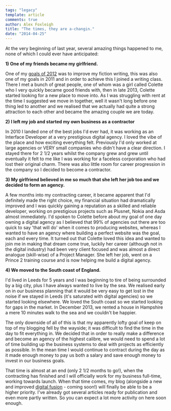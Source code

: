 ```yaml
---
tags: "legacy"
template: article 
comments: true 
author: Alex Foxleigh
title: "The times, they are a-changin."
date: "2014-04-25"
---
```


At the very beginning of last year, several amazing things happened to me, none of which I could ever have anticipated:

<!-- end -->

**1) One of my friends became my girlfriend.**

One of my [goals of 2012](http://lxword.com/?p=28 "2012: Not the end, the beginning!") was to improve my fiction writing, this was also one of my goals in 2011 and in order to achieve this I joined a writing class. There I met a bunch of great people, one of whom was a girl called Colette who I very quickly became good friends with, then in late 2013, Colette started looking for a new place to move into. As I was struggling with rent at the time I suggested we move in together, well it wasn't long before one thing led to another and we realised that we actually had quite a strong attraction to each other and became the amazing couple we are today.

**2) I left my job and started my own business as a contractor**

In 2010 I landed one of the best jobs I'd ever had, it was working as an Interface Developer at a very prestigious digital agency. I loved the vibe of the place and how exciting everything felt. Previously I'd only worked at large agencies or VERY small companies who didn't have a clear direction. I stayed there for 2 1/2 years whilst the company grew and grew until eventually it felt to me like I was working for a faceless corporation who had lost their original charm. There was also little room for career progression in the company so I decided to become a contractor.

**3) My girlfriend believed in me so much that she left her job too and we decided to form an agency.**

A few months into my contracting career, it became apparent that I'd definitely made the right choice, my financial situation had dramatically improved and I was quickly gaining a reputation as a skilled and reliable developer, working on prestigious projects such as Plusnet, Nokia and Asda almost immediately. I'd spoken to Colette before about my goal of one day owning a digital agency as I believed that 99% of agencies out there are too quick to say 'that will do' when it comes to producing websites, whereas I wanted to have an agency where building a perfect website was the goal, each and every time. It turned out that Colette loved this idea  and wanted to join me in making that dream come true, luckily her career (although not in the digital industry) had been very client focused and was almost a direct analogue (skill-wise) of a Project Manager. She left her job, went on a Prince 2 training course and is now helping me build a digital agency.

**4) We moved to the South coast of England.**

I'd lived in Leeds for 5 years and I was beginning to tire of being surrounded by a big city, plus I have always wanted to live by the sea. We realised early on in our business planning that it would be very easy to get lost in the noise if we stayed in Leeds (it's saturated with digital agencies) so we started looking elsewhere. We loved the South coast so we started looking for gaps in the market. In December 2013, we rented a house in Hampshire a mere 10 minutes walk to the sea and we couldn't be happier.

The only downside of all of this is that my apparently lofty goal of keep on top of my blogging fell by the wayside; it was difficult to find the time in the day to fit everything in. We decided that in order to really make a difference and become an agency of the highest calibre, we would need to spend a lot of time building up the business systems to deal with projects as efficiently as possible. In the mean time I would continue to contract during the day as it made enough money to pay us both a salary and save enough money to invest in our business goals.

That time is almost at an end (only 2 1/2 months to go!), when the contracting has finished and I will officially work for my business full-time, working towards launch. When that time comes, my blog (alongside a new and improved [digital fusion](http://www.digitalfusiongmag.com/) - coming soon!) will finally be able to be a higher priority. I've already got several articles ready for publication and even more  partly written. So you can expect a lot more activity on here soon enough.
